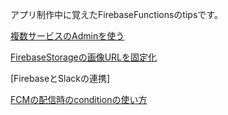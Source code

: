 アプリ制作中に覚えたFirebaseFunctionsのtipsです。

[複数サービスのAdminを使う](functions/src/Admin)

[FirebaseStorageの画像URLを固定化](functions/src/FixedImageUrl.ts)

[FirebaseとSlackの連携]

[FCMの配信時のconditionの使い方](functions/src/FCM/condition.ts)